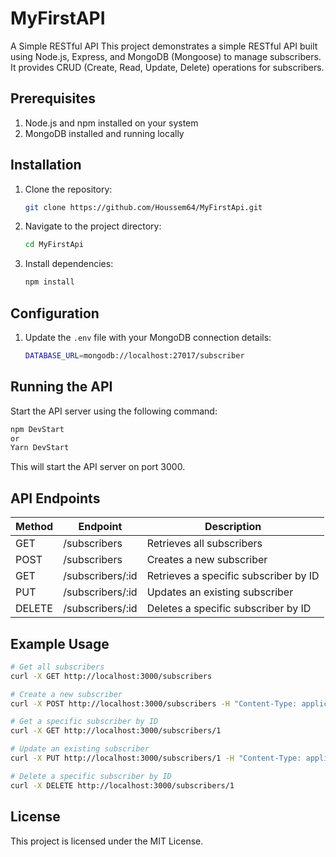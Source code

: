 # MyFirstAPI
A Simple RESTful API 
This project demonstrates a simple RESTful API built using Node.js, Express, and MongoDB (Mongoose) to manage subscribers. It provides CRUD (Create, Read, Update, Delete) operations for subscribers.

## Prerequisites

1. Node.js and npm installed on your system
2. MongoDB installed and running locally

## Installation

1. Clone the repository:
   ```bash
   git clone https://github.com/Houssem64/MyFirstApi.git
   ```

2. Navigate to the project directory:
   ```bash
   cd MyFirstApi
   ```

3. Install dependencies:
   ```bash
   npm install
   ```

## Configuration

1. Update the `.env` file with your MongoDB connection details:
   ```bash
   DATABASE_URL=mongodb://localhost:27017/subscriber
   ```

## Running the API

Start the API server using the following command:
```bash
npm DevStart
or
Yarn DevStart
```

This will start the API server on port 3000.

## API Endpoints

| Method | Endpoint | Description |
|---|---|---|
| GET | /subscribers | Retrieves all subscribers |
| POST | /subscribers | Creates a new subscriber |
| GET | /subscribers/:id | Retrieves a specific subscriber by ID |
| PUT | /subscribers/:id | Updates an existing subscriber |
| DELETE | /subscribers/:id | Deletes a specific subscriber by ID |

## Example Usage

```bash
# Get all subscribers
curl -X GET http://localhost:3000/subscribers

# Create a new subscriber
curl -X POST http://localhost:3000/subscribers -H "Content-Type: application/json" -d '{ "name": "John Doe", "subscribedToChannel": "Tech News" }'

# Get a specific subscriber by ID
curl -X GET http://localhost:3000/subscribers/1

# Update an existing subscriber
curl -X PUT http://localhost:3000/subscribers/1 -H "Content-Type: application/json" -d '{ "name": "Jane Doe", "subscribedToChannel": "News Inc" }'

# Delete a specific subscriber by ID
curl -X DELETE http://localhost:3000/subscribers/1
```

## License

This project is licensed under the MIT License.
